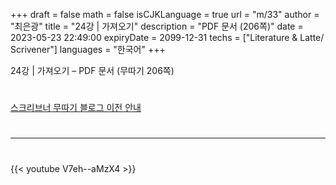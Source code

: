 +++
draft = false
math = false
isCJKLanguage = true
url = "m/33"
author = "최은광"
title = "24강 | 가져오기"
description = "PDF 문서 (206쪽)"
date = 2023-05-23 22:49:00
expiryDate = 2099-12-31
techs = ["Literature & Latte/ Scrivener"]
languages = "한국어"
+++

24강 | 가져오기 – PDF 문서 (무따기 206쪽)

<!--more--> 

#

[스크리브너 무따기 블로그 이전 안내](../../docs/scrivener/newsroom/scrivener-notice-01/)

#

---

#

{{< youtube V7eh--aMzX4 >}}

#